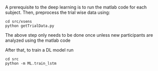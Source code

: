 A prerequisite to the deep learning is to run the matlab code for each subject.
Then, preprocess the trial wise data using: 
```
cd src/xsens
python getTrialData.py
``` 
The above step only needs to be done once unless new participants are analyzed using the matlab code

After that, to train a DL model run 
```
cd src
python -m ML.train_lstm
```
